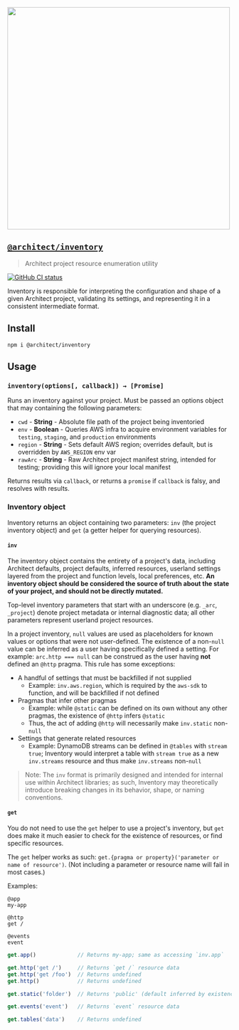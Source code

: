 [<img src="https://s3-us-west-2.amazonaws.com/arc.codes/architect-logo-500b@2x.png" width=500>](https://www.npmjs.com/package/@architect/inventory)

## [`@architect/inventory`](https://www.npmjs.com/package/@architect/inventory)

> Architect project resource enumeration utility

[![GitHub CI status](https://github.com/architect/inventory/workflows/Node%20CI/badge.svg)](https://github.com/architect/inventory/actions?query=workflow%3A%22Node+CI%22)


Inventory is responsible for interpreting the configuration and shape of a given Architect project, validating its settings, and representing it in a consistent intermediate format.


## Install

```
npm i @architect/inventory
```

## Usage

### `inventory(options[, callback]) → [Promise]`

Runs an inventory against your project. Must be passed an options object that may containing the following parameters:

- `cwd` - **String** - Absolute file path of the project being inventoried
- `env` - **Boolean** - Queries AWS infra to acquire environment variables for `testing`, `staging`, and `production` environments
- `region` - **String** - Sets default AWS region; overrides default, but is overridden by `AWS_REGION` env var
- `rawArc` - **String** - Raw Architect project manifest string, intended for testing; providing this will ignore your local manifest

Returns results via `callback`, or returns a `promise` if `callback` is falsy, and resolves with results.


### Inventory object

Inventory returns an object containing two parameters: `inv` (the project inventory object) and `get` (a getter helper for querying resources).


#### `inv`

The inventory object contains the entirety of a project's data, including Architect defaults, project defaults, inferred resources, userland settings layered from the project and function levels, local preferences, etc. **An inventory object should be considered the source of truth about the state of your project, and should not be directly mutated.**

Top-level inventory parameters that start with an underscore (e.g. `_arc`, `_project`) denote project metadata or internal diagnostic data; all other parameters represent userland project resources.

In a project inventory, `null` values are used as placeholders for known values or options that were not user-defined. The existence of a non-`null` value can be inferred as a user having specifically defined a setting. For example: `arc.http === null` can be construed as the user having **not** defined an `@http` pragma. This rule has some exceptions:

- A handful of settings that must be backfilled if not supplied
  - Example: `inv.aws.region`, which is required by the `aws-sdk` to function, and will be backfilled if not defined
- Pragmas that infer other pragmas
  - Example: while `@static` can be defined on its own without any other pragmas, the existence of `@http` infers `@static`
  - Thus, the act of adding `@http` will necessarily make `inv.static` non-`null`
- Settings that generate related resources
  - Example: DynamoDB streams can be defined in `@tables` with `stream true`; Inventory would interpret a table with `stream true` as a new `inv.streams` resource and thus make `inv.streams` non-`null`

> Note: The `inv` format is primarily designed and intended for internal use within Architect libraries; as such, Inventory may theoretically introduce breaking changes in its behavior, shape, or naming conventions.


#### `get`

You do not need to use the `get` helper to use a project's inventory, but `get` does make it much easier to check for the existence of resources, or find specific resources.

The `get` helper works as such: `get.{pragma or property}('parameter or name of resource')`. (Not including a parameter or resource name will fail in most cases.)

Examples:

```arc
@app
my-app

@http
get /

@events
event
```

```js
get.app()             // Returns my-app; same as accessing `inv.app`

get.http('get /')     // Returns `get /` resource data
get.http('get /foo')  // Returns undefined
get.http()            // Returns undefined

get.static('folder')  // Returns 'public' (default inferred by existence of @http); same as accessing `inv.app.static`

get.events('event')   // Returns `event` resource data

get.tables('data')    // Returns undefined
```
